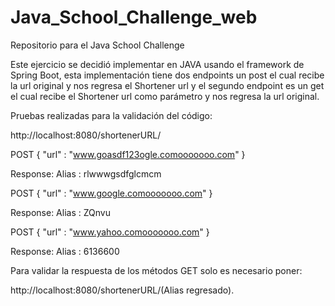 # Java_School_Challenge_web
Repositorio para el Java School Challenge

Este ejercicio se decidió implementar en JAVA usando el framework de Spring Boot,
esta implementación tiene dos endpoints un post el cual recibe la url original y nos
regresa el Shortener url y el segundo endpoint es un get el cual recibe el Shortener url como
parámetro y nos regresa la url original.

Pruebas realizadas para la validación del código:

http://localhost:8080/shortenerURL/

POST
{
    "url" : "www.goasdf123ogle.comooooooo.com"
}

Response:
Alias : rlwwwgsdfglcmcm


POST
{
     "url" : "www.google.comooooooo.com"
}

Response:
Alias : ZQnvu


POST
{
    "url" : "www.yahoo.comooooooo.com"
}

Response:
Alias : 6136600

Para  validar la respuesta de los métodos GET solo es necesario poner:

http://localhost:8080/shortenerURL/(Alias regresado).



